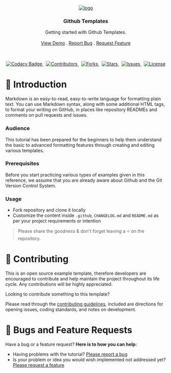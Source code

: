 <p align="center">
	<a href="https://github.com/wasulabenjamin/github_templates.git">
		<img src="https://img.icons8.com/?size=120&id=63777&format=png&color=000000" alt="logo">
	</a>
</p>

<h3 align="center">Github Templates</h3>

<p align="center">
    Getting started with Github Templates.
    <br> <br>
    <a href="https://github.com/wasulabenjamin/github_templates.git">View Demo</a> . 
    <a href="https://github.com/wasulabenjamin/github_templates/issues/new?template=bug_report.md">Report Bug</a> . 
    <a href="https://github.com/wasulabenjamin/github_templates/issues/new?template=feature_request.md">
    	Request Feature
    </a>
</p>

<p align="center">
	<br> <br>
	<a href="https://app.codacy.com/gh/wasulabenjamin/github_templates/dashboard">
		<img src="https://app.codacy.com/project/badge/Grade/ee49b6bb231e46fc9f5ee300e96738d4" alt="Codacy Badge"/>
	</a>
    &nbsp;
	<a href="https://github.com/wasulabenjamin/github_templates/graphs/contributors">
    	<img src="https://img.shields.io/github/contributors/wasulabenjamin/github_templates" alt="Contributors"/>
	</a>
    &nbsp;
    <a href="https://github.com/wasulabenjamin/github_templates/network/members">
		<img src="https://img.shields.io/github/forks/wasulabenjamin/github_templates" alt="Forks"/>
    </a>
	&nbsp;
	<a href="https://github.com/wasulabenjamin/github_templates/stargazers">
		<img src="https://img.shields.io/github/stars/wasulabenjamin/github_templates" alt="Stars"/>
	</a>
	&nbsp;
	<a href="https://github.com/wasulabenjamin/github_templates/issues">
		<img src="https://img.shields.io/github/issues/wasulabenjamin/github_templates" alt="Issues"/>
	</a>
	&nbsp;
	<a href="https://github.com/wasulabenjamin/github_templates/blob/master/LICENSE">
		<img src="https://img.shields.io/github/license/wasulabenjamin/github_templates" alt="License"/>
	</a>
</p>

# 📘 Introduction

Markdown is an easy-to-read, easy-to-write language for formatting plain text. You can use Markdown syntax, along with 
some additional HTML tags, to format your writing on GitHub, in places like repository READMEs and comments on pull 
requests and issues. 

### Audience

This tutorial has been prepared for the beginners to help them understand the basic to advanced formatting features 
through creating and editing various templates.

### Prerequisites

Before you start practicing various types of examples given in this reference, we assume that you are already aware 
about Github and the Git Version Control System.

### Usage

- Fork repository and clone it locally
- Customize the content inside `.github`, `CHANGELOG.md` and `README.md` as per your project requirements or intention

> Please share the goodness & don't forget leaving a :star: on the repository.

# 🧩 Contributing

This is an open source example template, therefore developers are encouraged to contribute and help maintain the project 
throughout its life cycle. Any contributions will be highly appreciated.

Looking to contribute something to this template?

Please read through the [contributing guidelines][contributing_guidelines], included are directions for opening issues, 
coding standards, and notes on development.

# 🐛 Bugs and Feature Requests

Have a bug or a feature request? **Here is to how you can help:** 
* Having problems with the tutorial? [Please report a bug][report_bug]
* Is your problem or idea you would wish implemented not addressed yet? [Please request a feature][request_feature]


<!--
	As you might notice, I'm using markdown "reference style" links for readability.
	Reference links are enclosed in brackets [] instead of parentheses ().
	https://www.markdownguide.org/basic-syntax/
-->
[view_demo]: https://github.com/wasulabenjamin/github_templates
[report_bug]: https://github.com/wasulabenjamin/github_templates/issues/new?template=bug_report.md
[request_feature]: https://github.com/wasulabenjamin/github_templates/issues/new?template=feature_request.md
[contributing_guidelines]: https://github.com/wasulabenjamin/github_templates/blob/main/.github/CONTRIBUTING.md

